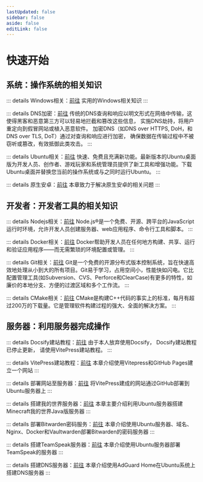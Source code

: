 ```yaml
---
lastUpdated: false
sidebar: false
aside: false
editLink: false
---
```


# 快速开始

## 系统：操作系统的相关知识

::: details Windows相关：[前往](/Windows/)
实用的Windows相关知识
:::

::: details DNS加密：[前往](/DNSSEC/)
传统的DNS查询和响应以明文形式在网络中传输，这使得黑客和恶意第三方可以轻易地拦截和篡改这些信息， 实施DNS劫持，将用户重定向到假冒网站或植入恶意软件。 加密DNS（如DNS over HTTPS, DoH，和DNS over TLS, DoT）通过对查询和响应进行加密， 确保数据在传输过程中不被窃听或篡改，有效抵御此类攻击。
:::

::: details Ubuntu相关：[前往](/Ubuntu/)
快速、免费且充满新功能。最新版本的Ubuntu桌面版为开发人员、创作者、游戏玩家和系统管理员提供了新工具和增强功能。下载 Ubuntu桌面并替换您当前的操作系统或与之同时运行Ubuntu。
:::

::: details 原生安卓：[前往](/Android/WiFi感叹号)
本章致力于解决原生安卓的相关问题
:::

## 开发者：开发者工具的相关知识

::: details Nodejs相关：[前往](/Nodejs/)
Node.js®是一个免费、开源、跨平台的JavaScript运行时环境，允许开发人员创建服务器、web应用程序、命令行工具和脚本。
:::

::: details Docker相关：[前往](/Docker相关/)
Docker帮助开发人员在任何地方构建、共享、运行和验证应用程序——而无需繁琐的环境配置或管理。
:::

::: details Git相关：[前往](/Git相关/)
Git是一个免费的开源分布式版本控制系统，旨在快速高效地处理从小到大的所有项目。Git易于学习，占用空间小，性能快如闪电。它比配置管理工具(如Subversion、CVS、Perforce和ClearCase)有更多的特性，如廉价的本地分支、方便的过渡区域和多个工作流。
:::

::: details CMake相关：[前往](/CMake相关/)
CMake是构建C++代码的事实上的标准，每月有超过200万的下载量。它是管理软件构建过程的强大、全面的解决方案。
:::

## 服务器：利用服务器完成操作

::: details Docsify建站教程：[前往](/Docsify/)
由于本人放弃使用Docsify， Docsify建站教程已停止更新， 请使用VitePress建站教程。
:::

::: details VitePress建站教程：[前往](/VitePress/)
本章介绍使用Vitepress和GitHub Pages建立一个网站
:::

::: details 部署网站至服务器：[前往](/WebsiteToServer/)
将VitePress建成的网站通过GitHub部署到Ubuntu服务器上
:::

::: details 搭建我的世界服务器：[前往](/搭建我的世界服务器/)
本章主要介绍利用Ubuntu服务器搭建Minecraft我的世界Java版服务器
:::

::: details 部署Bitwarden密码服务：[前往](/部署Bitwarden密码服务/)
本章介绍使用Ubuntu服务器、域名、Nginx、Docker和Vaultwarden部署Bitwarden的密码服务器
:::

::: details 搭建TeamSpeak服务器：[前往](/搭建TeamSpeak服务器/)
本章介绍使用Ubuntu服务器部署TeamSpeak的服务器
:::

::: details 搭建DNS服务器：[前往](/搭建DNS服务器/)
本章介绍使用AdGuard Home在Ubuntu系统上搭建DNS服务器
:::